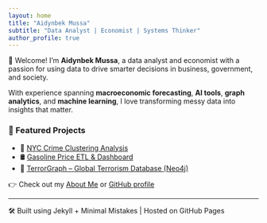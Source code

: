 ```yaml
---
layout: home
title: "Aidynbek Mussa"
subtitle: "Data Analyst | Economist | Systems Thinker"
author_profile: true
---
```


👋 Welcome! I’m **Aidynbek Mussa**, a data analyst and economist with a passion for using data to drive smarter decisions in business, government, and society.

With experience spanning **macroeconomic forecasting**, **AI tools**, **graph analytics**, and **machine learning**, I love transforming messy data into insights that matter.

### 📌 Featured Projects
- 🗽 [NYC Crime Clustering Analysis](./projects/nyc-crime)
- 🛢️ [Gasoline Price ETL & Dashboard](./projects/gas-price-etl)
- 🔗 [TerrorGraph – Global Terrorism Database (Neo4j)](./projects/terrorgraph)

👉 Check out my [About Me](./about/) or [GitHub profile](https://github.com/aidynbekmussa2000)

---

🛠 Built using Jekyll + Minimal Mistakes | Hosted on GitHub Pages
